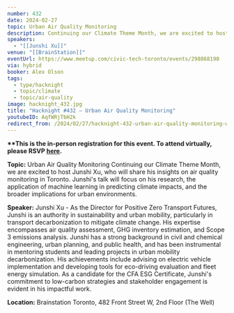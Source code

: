 ```yaml
---
number: 432
date: 2024-02-27
topic: Urban Air Quality Monitoring
description: Continuing our Climate Theme Month, we are excited to host Junshi Xu, who will share his insights on air quality monitoring in Toronto. Junshi's talk will focus on his research, the application of machine learning in predicting climate impacts, and the broader implications for urban environments.
speakers:
  - "[[Junshi Xu]]"
venue: "[[BrainStation]]"
eventUrl: https://www.meetup.com/civic-tech-toronto/events/298868190
via: hybrid
booker: Alex Olson
tags:
  - type/hacknight
  - topic/climate
  - topic/air-quality
image: hacknight_432.jpg
title: "Hacknight #432 – Urban Air Quality Monitoring"
youtubeID: AqfWRjTbH2k
redirect_from: /2024/02/27/hacknight-432-urban-air-quality-monitoring-with-junshi-xu/
---
```


**\*\*This is the in-person registration for this event. To attend virtually, please RSVP [here](https://www.meetup.com/civic-tech-toronto/events/298868203/).**

**Topic:** Urban Air Quality Monitoring
Continuing our Climate Theme Month, we are excited to host Junshi Xu, who will share his insights on air quality monitoring in Toronto. Junshi's talk will focus on his research, the application of machine learning in predicting climate impacts, and the broader implications for urban environments.

**Speaker:** Junshi Xu - As the Director for Positive Zero Transport Futures, Junshi is an authority in sustainability and urban mobility, particularly in transport decarbonization to mitigate climate change. His expertise encompasses air quality assessment, GHG inventory estimation, and Scope 3 emissions analysis. Junshi has a strong background in civil and chemical engineering, urban planning, and public health, and has been instrumental in mentoring students and leading projects in urban mobility decarbonization. His achievements include advising on electric vehicle implementation and developing tools for eco-driving evaluation and fleet energy simulation. As a candidate for the CFA ESG Certificate, Junshi's commitment to low-carbon strategies and stakeholder engagement is evident in his impactful work.

**Location:** Brainstation Toronto, 482 Front Street W, 2nd Floor (The Well)
